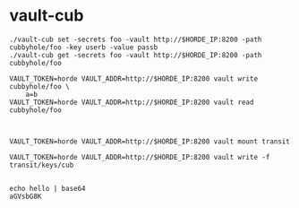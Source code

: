 # vault-cub


	./vault-cub set -secrets foo -vault http://$HORDE_IP:8200 -path cubbyhole/foo -key userb -value passb
	./vault-cub get -secrets foo -vault http://$HORDE_IP:8200 -path cubbyhole/foo

	VAULT_TOKEN=horde VAULT_ADDR=http://$HORDE_IP:8200 vault write cubbyhole/foo \
		a=b
	VAULT_TOKEN=horde VAULT_ADDR=http://$HORDE_IP:8200 vault read cubbyhole/foo



	VAULT_TOKEN=horde VAULT_ADDR=http://$HORDE_IP:8200 vault mount transit

	VAULT_TOKEN=horde VAULT_ADDR=http://$HORDE_IP:8200 vault write -f transit/keys/cub


	echo hello | base64
	aGVsbG8K



